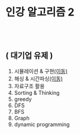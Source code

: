 # 인강 알고리즘 2
<br/><br/>

## ( 대기업 유제 )<br/>

1. 시뮬레이션 & 구현[(이동)](https://github.com/malvr00/Java-algorithm/tree/master/lecture2/stap1)<br/>
2. 해싱 & 시간파싱[(이동)](https://github.com/malvr00/Java-algorithm/tree/master/lecture2/stap2)<br/>
3. 자료구조 활용<br/>
4. Sorting & Thinking<br/>
5. greedy<br/>
6. DFS<br/>
7. BFS<br/>
8. Graph<br/>
9. dynamic programming<br/>
   <br/>
